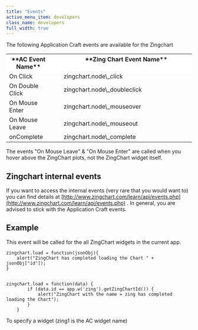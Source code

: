 ```yaml
---
title: "Events"
active_menu_item: developers
class_name: developers
full_width: true
---
```



The following Application Craft events are available for the Zingchart

<table>
<tr>
<th style="vertical-align:top; width:147px; height:19px; background-color:#ffffff;">
**AC Event Name**

</th>
<th style="vertical-align:top; width:47px; height:19px; background-color:#ffffff;">
</th>
<th style="vertical-align:top; width:753px; height:19px; background-color:#ffffff;">
**Zing Chart Event Name**

</th>
</tr>
<tr>
<td width="147">
On Click

</td>
<td width="47">
</td>
<td width="753">
zingchart.node\_click

</td>
</tr>
<tr>
<td width="147">
On Double Click

</td>
<td width="47">
</td>
<td width="753">
zingchart.node\_doubleclick

</td>
</tr>
<tr>
<td width="147">
On Mouse Enter

</td>
<td width="47">
</td>
<td width="753">
zingchart.node\_mouseover

</td>
</tr>
<tr>
<td width="147">
On Mouse Leave

</td>
<td width="47">
</td>
<td width="753">
zingchart.node\_mouseout

</td>
</tr>
<tr>
<td width="147">
onComplete

</td>
<td width="47">
</td>
<td width="753">
zingchart.node\_complete

</td>
</tr>
</table>

The events "On Mouse Leave" & "On Mouse Enter" are called when you hover above the ZingChart plots, not the ZingChart widget itself.

## Zingchart internal events

If you want to access the internal events (very rare that you would want to) you can find details at [http://www.zingchart.com/learn/api/events.php](http://www.zingchart.com/learn/api/events.php) . In general, you are advised to stick with the Application Craft events.

## Example

This event will be called for the all ZingChart widgets in the current app.

    zingchart.load = function(jsonObj){
        alert("ZingChart has completed loading the Chart " + jsonObj["id"]);
    }
     
     
    zingchart.load = function(data) {
            if (data.id == app.w('zing').getZingChartId()) {
                alert("ZingChart with the name = zing has completed loading the Chart");
            }
        } 
   

To specify a widget (zing1 is the AC widget name)

